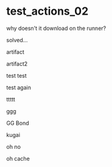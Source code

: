 # test_actions_02

why doesn't it download on the runner?

solved...

artifact

artifact2

test
test

test again

ttttt

ggg

GG Bond

kugai

oh no

oh cache


